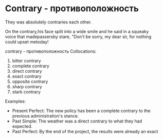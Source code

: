 # Contrary - противоположность

They was absolutely contraries each other.

On the contrary,his face split into a wide smile and he said in a squeaky voice that madepassersby stare, "Don't be sorry, my dear sir, for nothing could upset metoday!

contrary - противоположность
Collocations:

1. bitter contrary
2. complete contrary
3. direct contrary
4. exact contrary
5. opposite contrary
6. sharp contrary
7. stark contrary

Examples:

- Present Perfect: The new policy has been a complete contrary to the previous administration's stance.
- Past Simple: The weather was a direct contrary to what they had expected.
- Past Perfect: By the end of the project, the results were already an exact
